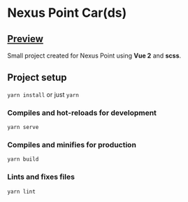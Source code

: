 # Nexus Point Car(ds) 

## [Preview](https://nexus-point-cards.netlify.app)

Small project created for Nexus Point using **Vue 2** and **scss**.

## Project setup
`yarn install` or just `yarn`

### Compiles and hot-reloads for development
```
yarn serve
```

### Compiles and minifies for production
```
yarn build
```

### Lints and fixes files
```
yarn lint
```
